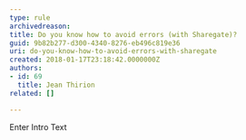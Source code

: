 ```yaml
---
type: rule
archivedreason: 
title: Do you know how to avoid errors (with Sharegate)?
guid: 9b82b277-d300-4340-8276-eb496c819e36
uri: do-you-know-how-to-avoid-errors-with-sharegate
created: 2018-01-17T23:18:42.0000000Z
authors:
- id: 69
  title: Jean Thirion
related: []

---
```



Enter Intro Text
<br><excerpt class='endintro'></excerpt><br>



